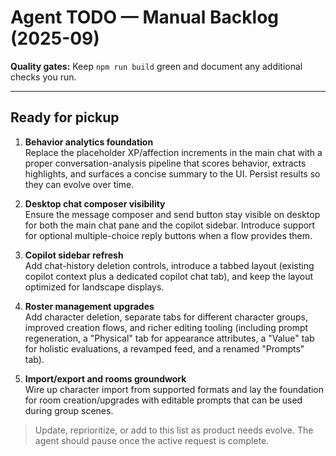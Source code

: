 # Agent TODO — Manual Backlog (2025-09)

**Quality gates:** Keep `npm run build` green and document any additional checks you run.

---

## Ready for pickup

1. **Behavior analytics foundation**  
   Replace the placeholder XP/affection increments in the main chat with a proper conversation-analysis pipeline that scores behavior, extracts highlights, and surfaces a concise summary to the UI. Persist results so they can evolve over time.

2. **Desktop chat composer visibility**  
   Ensure the message composer and send button stay visible on desktop for both the main chat pane and the copilot sidebar. Introduce support for optional multiple-choice reply buttons when a flow provides them.

3. **Copilot sidebar refresh**  
   Add chat-history deletion controls, introduce a tabbed layout (existing copilot context plus a dedicated copilot chat tab), and keep the layout optimized for landscape displays.

4. **Roster management upgrades**  
   Add character deletion, separate tabs for different character groups, improved creation flows, and richer editing tooling (including prompt regeneration, a "Physical" tab for appearance attributes, a "Value" tab for holistic evaluations, a revamped feed, and a renamed "Prompts" tab).

5. **Import/export and rooms groundwork**  
   Wire up character import from supported formats and lay the foundation for room creation/upgrades with editable prompts that can be used during group scenes.

> Update, reprioritize, or add to this list as product needs evolve. The agent should pause once the active request is complete.
